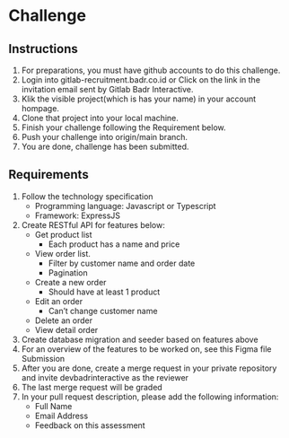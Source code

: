 # Challenge

## Instructions
1.	For preparations, you must have github accounts to do this challenge.
2.	Login into gitlab-recruitment.badr.co.id or Click on the link in the invitation email sent by Gitlab Badr Interactive.
3.	Klik the visible project(which is has your name) in your account hompage.
4.	Clone that project into your local machine.
5.  Finish your challenge following the Requirement below.
6.  Push your challenge into origin/main branch.
7.  You are done, challenge has been submitted.


## Requirements
1.	Follow the technology specification
    + Programming language: Javascript or Typescript
    + Framework: ExpressJS
2.	Create RESTful API for features below:
    + Get product list
        - Each product has a name and price
    + View order list.
        - Filter by customer name and order date
        - Pagination
    + Create a new order
        - Should have at least 1 product
    + Edit an order
        - Can’t change customer name
    + Delete an order
    + View detail order
3.	Create database migration and seeder based on features above
4.	For an overview of the features to be worked on, see this Figma file
Submission
1.	After you are done, create a merge request in your private repository and invite devbadrinteractive as the reviewer
2.	The last merge request will be graded
3.	In your pull request description, please add the following information:
    + Full Name
    + Email Address
    + Feedback on this assessment

